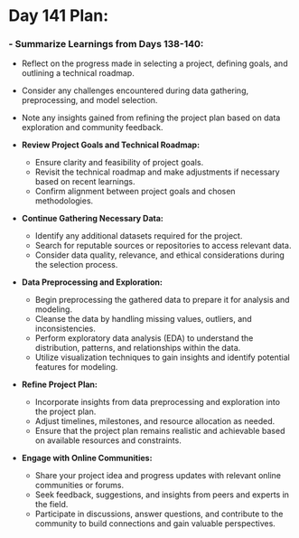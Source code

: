 # **Day 141 Plan:**

### - **Summarize Learnings from Days 138-140:**
- Reflect on the progress made in selecting a project, defining goals, and outlining a technical roadmap.
- Consider any challenges encountered during data gathering, preprocessing, and model selection.
- Note any insights gained from refining the project plan based on data exploration and community feedback.

- **Review Project Goals and Technical Roadmap:**
    - Ensure clarity and feasibility of project goals.
    - Revisit the technical roadmap and make adjustments if necessary based on recent learnings.
    - Confirm alignment between project goals and chosen methodologies.

- **Continue Gathering Necessary Data:**
    - Identify any additional datasets required for the project.
    - Search for reputable sources or repositories to access relevant data.
    - Consider data quality, relevance, and ethical considerations during the selection process.

- **Data Preprocessing and Exploration:**
    - Begin preprocessing the gathered data to prepare it for analysis and modeling.
    - Cleanse the data by handling missing values, outliers, and inconsistencies.
    - Perform exploratory data analysis (EDA) to understand the distribution, patterns, and relationships within the data.
    - Utilize visualization techniques to gain insights and identify potential features for modeling.

- **Refine Project Plan:**
    - Incorporate insights from data preprocessing and exploration into the project plan.
    - Adjust timelines, milestones, and resource allocation as needed.
    - Ensure that the project plan remains realistic and achievable based on available resources and constraints.

- **Engage with Online Communities:**
    - Share your project idea and progress updates with relevant online communities or forums.
    - Seek feedback, suggestions, and insights from peers and experts in the field.
    - Participate in discussions, answer questions, and contribute to the community to build connections and gain valuable perspectives.

